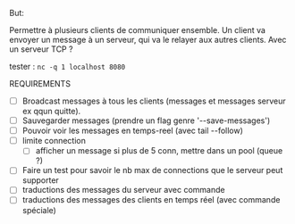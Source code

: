 But:

Permettre à plusieurs clients de communiquer ensemble.
Un client va envoyer un message à un serveur, qui va le relayer aux autres clients.
Avec un serveur TCP ?

tester : `nc -q 1 localhost 8080`

REQUIREMENTS
- [ ] Broadcast messages à tous les clients (messages et messages serveur ex qqun quitte).
- [ ] Sauvegarder messages (prendre un flag genre '--save-messages')
- [ ] Pouvoir voir les messages en temps-reel (avec tail --follow)
- [ ] limite connection
    - [ ] afficher un message si plus de 5 conn, mettre dans un pool (queue ?)
- [ ] Faire un test pour savoir le nb max de connections que le serveur peut supporter
- [ ] traductions des messages du serveur avec commande
- [ ] traductions des messages des clients en temps réel (avec commande spéciale)
